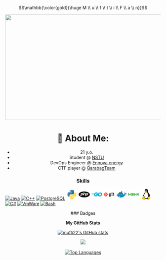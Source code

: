 $$\mathbb{\color{gold}{\huge M \\ u \\ f \\ t \\ i \\ F \\ a \\ n}}$$

<div id="header" align=center>  
  
  <div class="introduction">
    <img src="https://media.giphy.com/media/f3iwJFOVOwuy7K6FFw/giphy.gif" width="590" height="340"/>
  </div>

  # 🤖 About Me:
- 21 y.o.
- Student @ [NSTU](https://www.nstu.ru/) 
- DevOps Engineer @ [Ennova energy](https://www.ennova.energy/)
- CTF player @ [QarabagTeam](https://ctftime.org/team/186802)
  


### Skills


<p align="left">
<a href="https://www.oracle.com/java/" target="_blank" rel="noreferrer"><img src="https://raw.githubusercontent.com/danielcranney/readme-generator/main/public/icons/skills/java-colored.svg" width="36" height="36" alt="Java" /></a>
<a href="https://docs.microsoft.com/en-us/cpp/?view=msvc-170" target="_blank" rel="noreferrer"><img src="https://raw.githubusercontent.com/danielcranney/readme-generator/main/public/icons/skills/cplusplus-colored.svg" width="36" height="36" alt="C++" /></a>
<a href="https://www.postgresql.org/" target="_blank" rel="noreferrer"><img src="https://raw.githubusercontent.com/danielcranney/readme-generator/main/public/icons/skills/postgresql-colored.svg" width="36" height="36" alt="PostgreSQL" /></a>
<a href="https://www.python.org" target="_blank" rel="noreferrer"><img src="https://github.com/devicons/devicon/blob/master/icons/python/python-original.svg" width="36" height="36" alt="Python" /></a>
<a href="https://www.php.net" target="_blank" rel="noreferrer"><img src="https://github.com/devicons/devicon/blob/master/icons/php/php-plain.svg" width="36" height="36" alt="PHP" /></a>  
<a href="https://go.dev" target="_blank" rel="noreferrer"><img src="https://github.com/devicons/devicon/blob/master/icons/go/go-original-wordmark.svg" width="36" height="36" alt="GoLang" /></a>
<a href="https://about.gitlab.com" target="_blank" rel="noreferrer"><img src="https://github.com/devicons/devicon/blob/master/icons/git/git-original-wordmark.svg" width="36" height="36" alt="Git" /></a> 
<a href="https://www.docker.com" target="_blank" rel="noreferrer"><img src="https://github.com/devicons/devicon/blob/master/icons/docker/docker-original.svg" width="36" height="36" alt="Docker" /></a> 
<a href="#" target="_blank" rel="noreferrer"><img src="https://github.com/devicons/devicon/blob/master/icons/nginx/nginx-original.svg" width="36" height="36" alt="Nginx" /></a> 
<a href="#" target="_blank" rel="noreferrer"><img src="https://github.com/devicons/devicon/blob/master/icons/linux/linux-original.svg" width="36" height="36" alt="Linux" /></a> 
<a href="#" target="_blank" rel="noreferrer"><img src="https://cdn.worldvectorlogo.com/logos/c--4.svg" width="36" height="36" alt="C#" /></a>
<a href="#" target="_blank" rel="noreferrer"><img src="https://cdn.worldvectorlogo.com/logos/vmware-1.svg" width="36" height="36" alt="VmWare" /></a>
<a href="#" target="_blank" rel="noreferrer"><img src="https://cdn.worldvectorlogo.com/logos/bash-1.svg" width="36" height="36" alt="Bash" /></a> 
</p>
### Badges

<b>My GitHub Stats</b>

<a href="http://www.github.com/mufti22"><img src="https://github-readme-stats.vercel.app/api?username=mufti22&show_icons=true&hide=issues,&count_private=true&title_color=14b8a6&text_color=ffffff&icon_color=facc15&bg_color=0f172a&hide_border=true&show_icons=true" alt="mufti22's GitHub stats" /></a>

<a href="http://www.github.com/mufti22"><img src="https://github-readme-streak-stats.herokuapp.com/?user=mufti22&stroke=ffffff&background=0f172a&ring=14b8a6&fire=14b8a6&currStreakNum=ffffff&currStreakLabel=14b8a6&sideNums=ffffff&sideLabels=ffffff&dates=ffffff&hide_border=true" /></a>

<a href="https://github.com/mufti22" align="left"><img src="https://github-readme-stats.vercel.app/api/top-langs/?username=mufti22&langs_count=3&title_color=14b8a6&text_color=ffffff&icon_color=facc15&bg_color=0f172a&hide_border=true&locale=en&custom_title=Top%20%Languages" alt="Top Languages" /></a>
